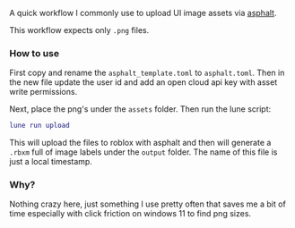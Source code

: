A quick workflow I commonly use to upload UI image assets via [asphalt](https://github.com/jackTabsCode/asphalt).

This workflow expects only `.png` files.

### How to use

First copy and rename the `asphalt_template.toml` to `asphalt.toml`. Then in the new file update the user id and add an open cloud api key with asset write permissions.

Next, place the png's under the `assets` folder. Then run the lune script:

```Lua
lune run upload
```

This will upload the files to roblox with asphalt and then will generate a `.rbxm` full of image labels under the `output` folder. The name of this file is just a local timestamp.

### Why?

Nothing crazy here, just something I use pretty often that saves me a bit of time especially with click friction on windows 11 to find png sizes.
